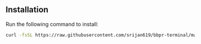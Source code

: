 ## Installation

Run the following command to install:

```bash
curl -fsSL https://raw.githubusercontent.com/srijan619/bbpr-terminal/main/install.sh | bash

```
